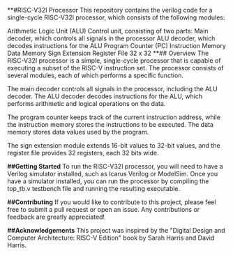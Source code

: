 **#RISC-V32I Processor
This repository contains the verilog code for a single-cycle RISC-V32I processor, which consists of the following modules:

Arithmetic Logic Unit (ALU)
Control unit, consisting of two parts:
Main decoder, which controls all signals in the processor
ALU decoder, which decodes instructions for the ALU
Program Counter (PC)
Instruction Memory
Data Memory
Sign Extension
Register File 32 x 32
**## Overview
The RISC-V32I processor is a simple, single-cycle processor that is capable of executing a subset of the RISC-V instruction set. The processor consists of several modules, each of which performs a specific function.

The main decoder controls all signals in the processor, including the ALU decoder. The ALU decoder decodes instructions for the ALU, which performs arithmetic and logical operations on the data.

The program counter keeps track of the current instruction address, while the instruction memory stores the instructions to be executed. The data memory stores data values used by the program.

The sign extension module extends 16-bit values to 32-bit values, and the register file provides 32 registers, each 32 bits wide.

**##Getting Started**
To run the RISC-V32I processor, you will need to have a Verilog simulator installed, such as Icarus Verilog or ModelSim. Once you have a simulator installed, you can run the processor by compiling the top_tb.v testbench file and running the resulting executable.

**##Contributing**
If you would like to contribute to this project, please feel free to submit a pull request or open an issue. Any contributions or feedback are greatly appreciated!

**##Acknowledgements**
This project was inspired by the "Digital Design and Computer Architecture: RISC-V Edition" book by Sarah Harris and David Harris.





